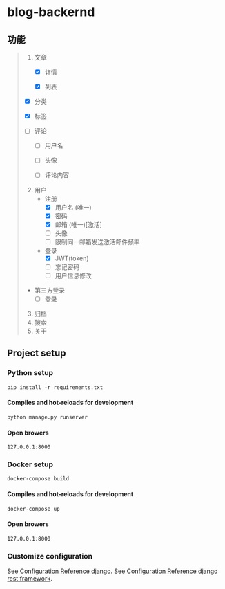 # blog-backernd

## 功能

> 1. 文章
>    - [x] 详情
>    
>    - [x] 列表
>    
> 	- [x] 分类
>
>    - [x] 标签
>
>    + [ ] 评论
>
>      - [ ] 用户名
> 		- [ ] 头像
>    
>      - [ ] 评论内容
>
>
> 2. 用户
>    + 注册
>      - [x] 用户名 (唯一)
>      - [x] 密码
>      - [x] 邮箱 (唯一)[激活]
>      - [ ] 头像
>      - [ ] 限制同一邮箱发送激活邮件频率
>
>    + 登录
>      - [x] JWT(token) 
>      - [ ] 忘记密码
>      - [ ] 用户信息修改
> 	+ 第三方登录
> 	   - [ ] 登录
> 3. 归档
> 4. 搜索
> 5. 关于



## Project setup

### Python setup
```
pip install -r requirements.txt
```

#### Compiles and hot-reloads for development
```
python manage.py runserver
```

#### Open browers 
```
127.0.0.1:8000
```

### Docker setup
```
docker-compose build
```
#### Compiles and hot-reloads for development
```
docker-compose up
```
#### Open browers  
```
127.0.0.1:8000
```

### Customize configuration
See [Configuration Reference django](https://www.djangoproject.com/).
See [Configuration Reference django rest framework](https://www.django-rest-framework.org/).

[^_^]: 